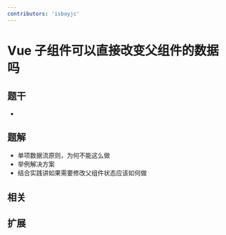 ```yaml
---
contributors: 'isboyjc'
---
```


# Vue 子组件可以直接改变父组件的数据吗


## 题干

- 



## 题解

<!-- ::: details 点我查看题解 -->

  - 单项数据流原则，为何不能这么做
  - 举例解决方案
  - 结合实践讲如果需要修改父组件状态应该如何做

<!-- ::: -->



## 相关



## 扩展
